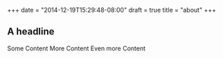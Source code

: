 +++
date = "2014-12-19T15:29:48-08:00"
draft = true
title = "about"
+++

## A headline

Some Content
More Content
Even more Content
